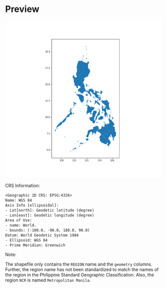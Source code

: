 # Preview

![Regional Map](https://github.com/mlab817/philgis/blob/main/Regions/regions.png)

CRS Information:
```
<Geographic 2D CRS: EPSG:4326>
Name: WGS 84
Axis Info [ellipsoidal]:
- Lat[north]: Geodetic latitude (degree)
- Lon[east]: Geodetic longitude (degree)
Area of Use:
- name: World.
- bounds: (-180.0, -90.0, 180.0, 90.0)
Datum: World Geodetic System 1984
- Ellipsoid: WGS 84
- Prime Meridian: Greenwich
```

Note:

The shapefile only contains the `REGION` name and the `geometry` columns. Further, the region name has not been standardized to match the names of the region in the Philippine Standard Geographic Classification. Also, the region `NCR` is named `Metropolitan Manila`.
